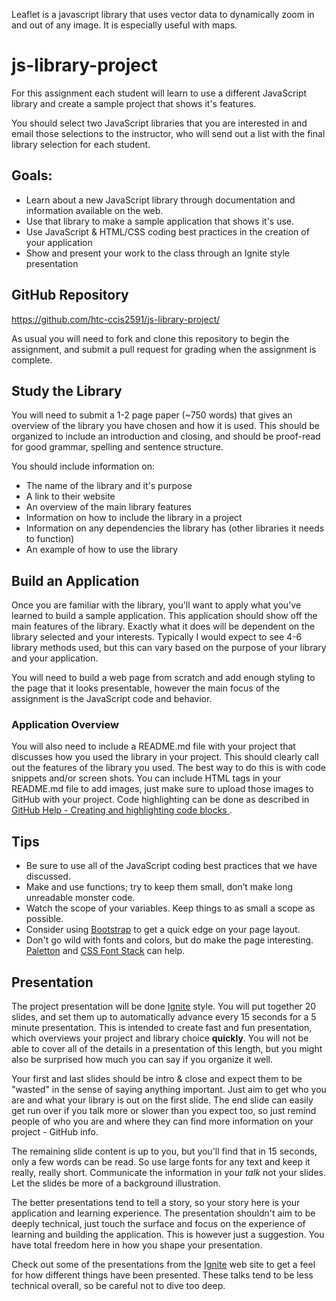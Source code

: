 Leaflet is a javascript library that uses vector data to dynamically zoom in and out of any image. It is especially useful with maps. 




# js-library-project
For this assignment each student will learn to use a different JavaScript library and create a sample project that shows it's features.

You should select two JavaScript libraries that you are interested in and email those selections to the instructor, who will send out a list with the final library selection for each student.

## Goals:

- Learn about a new JavaScript library through documentation and information available on the web.
- Use that library to make a sample application that shows it's use.
- Use JavaScript & HTML/CSS coding best practices in the creation of your application
- Show and present your work to the class through an Ignite style presentation


## GitHub Repository
https://github.com/htc-ccis2591/js-library-project/

As usual you will need to fork and clone this repository to begin the assignment, and submit a pull request for grading when the assignment is complete.  


## Study the Library
You will need to submit a 1-2 page paper (~750 words) that gives an overview of the library you have chosen and how it is used.  This should be organized to include an introduction and closing, and should be proof-read for good grammar, spelling and sentence structure.  

You should include information on:

- The name of the library and it's purpose
- A link to their website
- An overview of the main library features
- Information on how to include the library in a project
- Information on any dependencies the library has (other libraries it needs to function)
- An example of how to use the library


## Build an Application
Once you are familiar with the library, you'll want to apply what you've learned to build a sample application.  This application should show off the main features of the library.  Exactly what it does will be dependent on the library selected and your interests.  Typically I would expect to see 4-6 library methods used, but this can vary based on the purpose of your library and your application.

You will need to build a web page from scratch and add enough styling to the page that it looks presentable, however the main focus of the assignment is the JavaScript code and behavior.


### Application Overview
You will also need to include a README.md file with your project that discusses how you used the library in your project.  This should clearly call out the features of the library you used.  The best way to do this is with code snippets and/or screen shots. You can include HTML tags in your README.md file to add images, just make sure to upload those images to GitHub with your project.  Code highlighting can be done as described in [GitHub Help - Creating and highlighting code blocks ](https://help.github.com/articles/creating-and-highlighting-code-blocks/).


## Tips
- Be sure to use all of the JavaScript coding best practices that we have discussed.
- Make and use functions; try to keep them small, don’t make long unreadable monster code.
- Watch the scope of your variables.  Keep things to as small a scope as possible.
- Consider using [Bootstrap](http://getbootstrap.com/) to get a quick edge on your page layout.
- Don't go wild with fonts and colors, but do make the page interesting.  [Paletton](http://paletton.com/) and [CSS Font Stack](http://www.cssfontstack.com/) can help.


## Presentation
The project presentation will be done [Ignite](http://www.ignitetalks.io/) style.  You will put together 20 slides, and set them up to automatically advance every 15 seconds for a 5 minute presentation. This is intended to create fast and fun presentation, which overviews your project and library choice __quickly__.  You will not be able to cover all of the details in a presentation of this length, but you might also be surprised how much you can say if you organize it well.

Your first and last slides should be intro & close and expect them to be "wasted" in the sense of saying anything important.  Just aim to get who you are and what your library is out on the first slide.  The end slide can easily get run over if you talk more or slower than you expect too, so just remind people of who you are and where they can find more information on your project - GitHub info.

The remaining slide content is up to you, but you'll find that in 15 seconds, only a few words can be read.  So use large fonts for any text and keep it really, really short.  Communicate the information in your *talk* not your slides. Let the slides be more of a background illustration.    

The better presentations tend to tell a story, so your story here is your application and learning experience. The presentation shouldn't aim to be deeply technical, just touch the surface and focus on the experience of learning and building the application.  This is however just a suggestion.  You have total freedom here in how you shape your presentation.

Check out some of the presentations from the [Ignite](http://www.ignitetalks.io/) web site to get a feel for how different things have been presented. These talks tend to be less technical overall, so be careful not to dive too deep.
